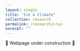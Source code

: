 ```yaml
---
layout: single
title: "Ice & Climate"
collection: research
permalink: /research/cryo
excerpt: ""
---
```


🚧 Webpage under construction 🚧
